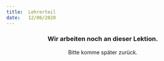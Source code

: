 ```yaml
---
title:  Lehrerteil
date:   12/06/2020
---
```


### <center>Wir arbeiten noch an dieser Lektion.</center>
<center>Bitte komme später zurück.</center>